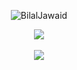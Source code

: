 <p align="center"> <img src="https://komarev.com/ghpvc/?username=bilaljawaid980&label=PROFILE+VIEWS&color=22223b&style=for-the-badge" alt="BilalJawaid" /> </p>


<!--START_SECTION:waka-->

<!--END_SECTION:waka-->


<div align="center">
  <img src="https://github-readme-stats.vercel.app/api/top-langs/?username=bilaljawaid980&show_icons=true&theme=github_dark&layout=compact&hide=css">
</div>

<br>

<div align="center">
  <img src="https://github-readme-stats.vercel.app/api?username=bilaljawaid980&show_icons=true&theme=github_dark">
</div>

